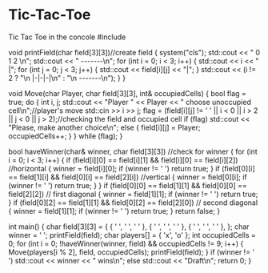 # Tic-Tac-Toe
Tic Tac Toe in the concole
#include <iostream>

void printField(char field[3][3])//create field
{
    system("cls");
    std::cout << "   0 1 2 \n";
    std::cout << "  -------\n";
    for (int i = 0; i < 3; i++)
    {
        std::cout << i << " |";
        for (int j = 0; j < 3; j++)
        {
            std::cout << field[i][j] << "|";
        }
        std::cout << (i != 2 ? "\n  |-|-|-|\n" : "\n  -------\n");
    }
}

void Move(char Player, char field[3][3], int& occupiedCells)
{
    bool flag = true;
    do
    {
        int i, j;
        std::cout << "Player " << Player << " choose unoccupied cell\n";//player's move
        std::cin >> i >> j;
        flag = (field[i][j] != ' ' || i < 0 || i > 2 || j < 0 || j > 2);//checking the field and occupied cell
        if (flag)
            std::cout << "Please, make another choice\n";
        else
        {
            field[i][j] = Player;
            occupiedCells++;
        }
    } while (flag);
}

bool haveWinner(char& winner, char field[3][3]) //check for winner
{
    for (int i = 0; i < 3; i++)
    {
        if (field[i][0] == field[i][1] && field[i][0] == field[i][2]) //horizontal
        {
            winner = field[i][0];
            if (winner != ' ')
                return true;
        }
        if (field[0][i] == field[1][i] && field[0][i] == field[2][i]) //vertical
        {
            winner = field[0][i];
            if (winner != ' ')
                return true;
        }
    }
    if (field[0][0] == field[1][1] && field[0][0] == field[2][2]) // first diagonal
    {
        winner = field[1][1];
        if (winner != ' ')
            return true;
    }
    if (field[0][2] == field[1][1] && field[0][2] == field[2][0]) // second diagonal
    {
        winner = field[1][1];
        if (winner != ' ')
            return true;
    }
    return false;
}

int main()
{
    char field[3][3] = {
      { ' ', ' ', ' ' },
      { ' ', ' ', ' ' },
      { ' ', ' ', ' ' },
    };
    char winner = ' ';
    printField(field);
    char players[] = { 'x', 'o' };
    int occupiedCells = 0;
    for (int i = 0; !haveWinner(winner, field) && occupiedCells != 9; i++) {
        Move(players[i % 2], field, occupiedCells);
        printField(field);
    }
    if (winner != ' ')
        std::cout << winner << " wins\n";
    else
        std::cout << "Draft\n";
    return 0;
}

